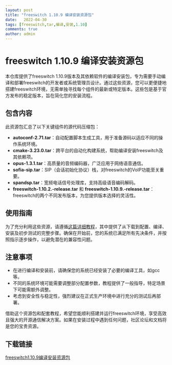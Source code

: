 ```yaml
---
layout: post
title: "freeswitch 1.10.9 编译安装资源包"
date:   2022-04-30
tags: [freeswitch,tar,编译,安装,1.10]
comments: true
author: admin
---
```

# freeswitch 1.10.9 编译安装资源包

本仓库提供了freeswitch 1.10.9版本及其依赖软件的编译安装包，专为需要手动编译和部署freeswitch的开发者或系统管理员设计。通过这些资源，您可以更便捷地搭建freeswitch环境，无需单独寻找每个组件的最新或特定版本。这些包是基于官方发布的稳定版本，旨在简化您的安装流程。

## 包含内容

此资源包汇总了以下关键组件的源代码压缩包：

- **autoconf-2.71.tar**：自动配置脚本生成工具，用于准备源码以适应不同的操作系统环境。
- **cmake-3.23.0.tar**：跨平台的自动化构建系统，帮助编译安装freeswitch及其依赖项。
- **opus-1.3.1.tar**：高质量的音频编码器，广泛应用于网络语音通信。
- **sofia-sip.tar**：SIP（会话初始化协议）栈，对freeswitch的VoIP功能至关重要。
- **spandsp.tar**：宽频电话信号处理库，支持高级语音编码解码。
- **freeswitch-1.10.2.-release.tar** 和 **freeswitch-1.10.9.-release.tar**：freeswitch的两个不同发布版本，为您提供版本选择的灵活性。

## 使用指南

为了充分利用这些资源，请遵循[这篇详细教程](https://blog.csdn.net/qq_36369267/article/details/131564019?spm=1001.2014.3001.5502)，其中提供了从下载到配置、编译、安装及初步测试的完整步骤。确保在开始前，您的系统已满足所有先决条件，并按照指示逐步操作，以避免潜在的兼容性问题。

## 注意事项

- 在进行编译和安装前，请确保您的系统已经安装了必要的编译工具，如gcc等。
- 不同的系统环境可能需要调整部分配置参数，教程提供了一般指导，特定场景下可能需额外调整。
- 考虑到安全性与稳定性，强烈建议在正式生产环境中进行充分的测试后再部署。

借助这个资源包和配套教程，希望您能顺利搭建并运行freeswitch环境，享受高效且强大的开源通信解决方案。如果在安装过程中遇到任何问题，社区论坛和文档将是您的宝贵资源。

## 下载链接

[freeswitch1.10.9编译安装资源包](https://pan.quark.cn/s/0d088b812cd5)